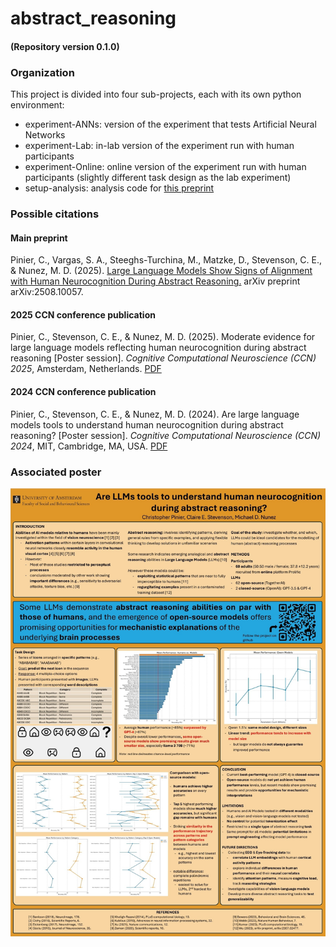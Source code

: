 # abstract_reasoning
#### (Repository version 0.1.0)

### Organization
This project is divided into four sub-projects, each with its own python environment:

- experiment-ANNs: version of the experiment that tests Artificial Neural Networks
- experiment-Lab: in-lab version of the experiment run with human participants
- experiment-Online: online version of the experiment run with human participants (slightly different task design as the lab experiment)
- setup-analysis: analysis code for [this preprint](https://arxiv.org/abs/2508.10057)

### Possible citations
#### Main preprint
Pinier, C., Vargas, S. A., Steeghs-Turchina, M., Matzke, D., Stevenson, C. E., & Nunez, M. D. (2025). [Large Language Models Show Signs of Alignment with Human Neurocognition During Abstract Reasoning.](https://arxiv.org/abs/2508.10057) arXiv preprint arXiv:2508.10057.

#### 2025 CCN conference publication
Pinier, C., Stevenson, C. E., & Nunez, M. D. (2025). Moderate evidence for large language models reflecting human neurocognition during abstract reasoning [Poster session]. *Cognitive Computational Neuroscience (CCN) 2025*, Amsterdam, Netherlands. [PDF](https://2025.ccneuro.org/abstract_pdf/Pinier_2025_Moderate_evidence_large_language_models_reflecting.pdf)

#### 2024 CCN conference publication
Pinier, C., Stevenson, C. E., & Nunez, M. D. (2024). Are large language models tools to understand human neurocognition during abstract reasoning? [Poster session]. *Cognitive Computational Neuroscience (CCN) 2024*, MIT, Cambridge, MA, USA. [PDF](https://2024.ccneuro.org/pdf/123_Paper_authored_Are-LLMs-tools-to-understand-human-neurocognition-during-abstract-reasoning.pdf)





### Associated poster

![poster](docs/poster.jpg)
